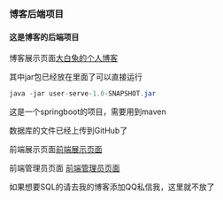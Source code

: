 ### 博客后端项目

#### 这是博客的后端项目

博客展示页面<a href = "https://www.db-rabbit.work">大白兔的个人博客</a>

其中jar包已经放在里面了可以直接运行

```java
java -jar user-serve-1.0-SNAPSHOT.jar
```

这是一个springboot的项目，需要用到maven

数据库的文件已经上传到GitHub了

前端展示页面<a href = "https://github.com/GreatWhiteRabbit/vue-myblog-home">前端展示页面</a>

前端管理员页面 <a href = "[GreatWhiteRabbit/vue-myblog-admin (github.com)](https://github.com/GreatWhiteRabbit/vue-myblog-admin)">前端管理员页面</a>

如果想要SQL的请去我的博客添加QQ私信我，这里就不放了

